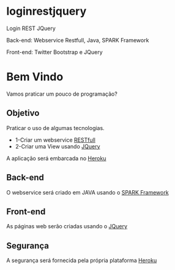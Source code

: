 # loginrestjquery
Login REST JQuery 

Back-end: Webservice Restfull, Java, SPARK Framework 

Front-end: Twitter Bootstrap e JQuery

# Bem Vindo

Vamos praticar um pouco de programação?

## Objetivo ##

Praticar o uso de algumas tecnologias.

* 1-Criar um webservice [RESTfull](https://pt.wikipedia.org/wiki/REST)
* 2-Criar uma View usando [JQuery](http://jquery.com/)

A aplicação será embarcada no [Heroku](https://www.heroku.com/)

## Back-end

O webservice será criado em JAVA usando o [SPARK Framework](http://sparkjava.com/)

## Front-end

As páginas web serão criadas usando o [JQuery](http://jquery.com/)

## Segurança

A segurança será fornecida pela própria plataforma [Heroku](https://www.heroku.com/)
